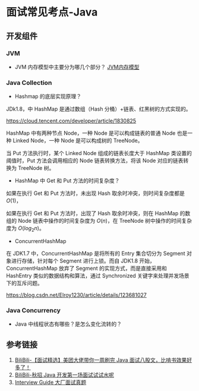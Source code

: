 # 面试常见考点-Java


## 开发组件


### JVM

- JVM 内存模型中主要分为哪几个部分？
[JVM内存模型](work/programming/Java/JVM/JVM内存模型.md)

### Java Collection

- Hashmap 的底层实现原理？

JDk1.8，中 HashMap 是通过数组（Hash 分桶）+链表、红黑树的方式实现的。

https://cloud.tencent.com/developer/article/1830825

HashMap 中有两种节点 Node，一种 Node 是可以构成链表的普通 Node 也是一种 Linked Node，一种 Node 是可以构成树的 TreeNode。

当 Put 方法执行时，某个 Linked Node 组成的链表长度大于 HashMap 类设置的阈值时，Put 方法会调用相应的 Node 链表转换方法，将该 Node 对应的链表转换为 TreeNode 树。

- HashMap 中 Get 和 Put 方法的时间复杂度？

如果在执行 Get 和 Put 方法时，未出现 Hash 取余时冲突，则时间复杂度都是 $O(1)$，

如果在执行 Get 和 Put 方法时，出现了 Hash 取余时冲突，则在 HashMap 的数组的 Node 链表中操作的时间复杂度为 $O(n)$，在 TreeNode 树中操作的时间复杂度为 $O(log_{2}{n})$。

- ConcurrentHashMap

在 JDK1.7 中，ConcurrentHashMap 是将所有的 Entry 集合切分为 Segment 对象进行存储，针对每个 Segment 进行上锁。而自 JDK1.8 开始，ConcurrentHashMap 放弃了 Segment 的实现方式，而是直接采用和 HashEntry 类似的数据结构和算法，通过 Synchronized 关键字来处理并发场景下的互斥问题。

https://blog.csdn.net/Elroy1230/article/details/123681027

### Java Concurrency

- Java 中线程状态有哪些？是怎么变化流转的？

## 参考链接
1. [BiliBili-【面试精选】美团大佬带你一周刷完 Java 面试八股文，比啃书效果好多了！](https://www.bilibili.com/video/BV1eD4y1w7Rp)
2. [BiliBili-秋招 Java 开发第一场面试试试水呢](https://www.bilibili.com/video/BV1B14y1B73v)
3. [Interview Guide 大厂面试真题](https://top.interviewguide.cn/)
